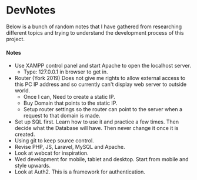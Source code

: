# DevNotes
Below is a bunch of random notes that I have gathered from researching different topics and trying to understand the development process of this project.

#### Notes
- Use XAMPP control panel and start Apache to open the localhost server.
	- Type: 127.0.0.1 in browser to get in.
- Router (York 2019) Does not give me rights to allow external access to this PC IP address and so currently can't display web server to outside world.
	- Once I can, Need to create a static IP.
	- Buy Domain that points to the static IP.
	- Setup router settings so the router can point to the server when a request to that domain is made.
- Set up SQL first. Learn how to use it and practice a few times. Then decide what the Database will have. Then never change it once it is created.
- Using git to keep source control.
- Revise PHP, JS, Laravel, MySQL and Apache.
- Look at webcat for inspiration.
- Wed development for mobile, tablet and desktop. Start from mobile and style upwards.
- Look at Auth2. This is a framework for authentication.

